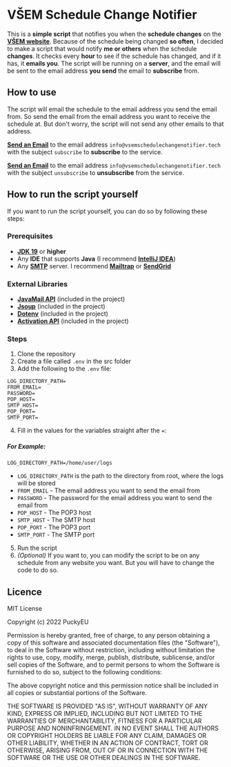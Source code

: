# VŠEM Schedule Change Notifier
This is a **simple script** that notifies you when the **schedule changes** on the [**VŠEM website**](https://www.akademievsem.cz/).
Because of the schedule being changed **so often**, I decided to make a script that would notify **me or others** when the schedule **changes**.
It checks every **hour** to see if the schedule has changed, and if it has, it **emails you**.
The script will be running on a **server**, and the email will be sent to the email address **you send** the email to **subscribe** from.

## How to use
The script will email the schedule to the email address you send the email from. So send the email from the email address you want to receive the schedule at. But don't worry, the script will not send any other emails to that address.

[**Send an Email**](mailto:info@vsemschedulechangenotifier.tech) to the email address `info@vsemschedulechangenotifier.tech` with the subject `subscribe` to **subscribe** to the service.

[**Send an Email**](mailto:info@vsemschedulechangenotifier.tech) to the email address `info@vsemschedulechangenotifier.tech` with the subject `unsubscribe` to **unsubscribe** from the service.


## How to run the script yourself
If you want to run the script yourself, you can do so by following these steps:

### Prerequisites
- [**JDK 19**](https://www.oracle.com/java/technologies/downloads/#jdk19-linux) or **higher**
- Any **IDE** that supports **Java** (I recommend [**IntelliJ IDEA**](https://www.jetbrains.com/idea/download/))
- Any [**SMTP**](https://www.javatpoint.com/simple-mail-transfer-protocol) server. I recommend [**Mailtrap**](https://mailtrap.io/) or [**SendGrid**](https://sendgrid.com/)

### External Libraries
- [**JavaMail API**](https://javaee.github.io/javamail/) (included in the project)
- [**Jsoup**](https://jsoup.org/) (included in the project)
- [**Dotenv**](https://github.com/cdimascio/dotenv-java) (included in the project)
- [**Activation API**](https://www.oracle.com/java/technologies/java-beans-activation.html) (included in the project)

### Steps
1. Clone the repository
2. Create a file called `.env` in the src folder
3. Add the following to the `.env` file:
```dotenv
LOG_DIRECTORY_PATH=
FROM_EMAIL=
PASSWORD=
POP_HOST=
SMTP_HOST=
POP_PORT=
SMTP_PORT=
```
4. Fill in the values for the variables straight after the `=`:
##### For Example:
```dotenv
LOG_DIRECTORY_PATH=/home/user/logs
```
- `LOG_DIRECTORY_PATH` is the path to the directory from root, where the logs will be stored
- `FROM_EMAIL` - The email address you want to send the email from
- `PASSWORD` - The password for the email address you want to send the email from
- `POP_HOST` - The POP3 host
- `SMTP_HOST` - The SMTP host
- `POP_PORT` - The POP3 port
- `SMTP_PORT` - The SMTP port
5. Run the script
6. _(Optional)_ If you want to, you can modify the script to be on any schedule from any website you want. But you will have to change the code to do so.

## Licence
MIT License

Copyright (c) 2022 PuckyEU

Permission is hereby granted, free of charge, to any person obtaining a copy
of this software and associated documentation files (the "Software"), to deal
in the Software without restriction, including without limitation the rights
to use, copy, modify, merge, publish, distribute, sublicense, and/or sell
copies of the Software, and to permit persons to whom the Software is
furnished to do so, subject to the following conditions:

The above copyright notice and this permission notice shall be included in all
copies or substantial portions of the Software.

THE SOFTWARE IS PROVIDED "AS IS", WITHOUT WARRANTY OF ANY KIND, EXPRESS OR
IMPLIED, INCLUDING BUT NOT LIMITED TO THE WARRANTIES OF MERCHANTABILITY,
FITNESS FOR A PARTICULAR PURPOSE AND NONINFRINGEMENT. IN NO EVENT SHALL THE
AUTHORS OR COPYRIGHT HOLDERS BE LIABLE FOR ANY CLAIM, DAMAGES OR OTHER
LIABILITY, WHETHER IN AN ACTION OF CONTRACT, TORT OR OTHERWISE, ARISING FROM,
OUT OF OR IN CONNECTION WITH THE SOFTWARE OR THE USE OR OTHER DEALINGS IN THE
SOFTWARE.
